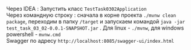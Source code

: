 Через IDEA : Запустить класс `TestTask0302Application`
\
Через командную строку : сначала в корне проекта `./mvnw clean package`, переходим в папку `/target` и запускаем командой `java -jar test_task_03_02-0.0.1-SNAPSHOT.jar` . Для linux - `./mvnw`, для windows powershell - `mvnw.cmd`
\
Swagger по адресу `http://localhost:8085/swagger-ui/index.html`
